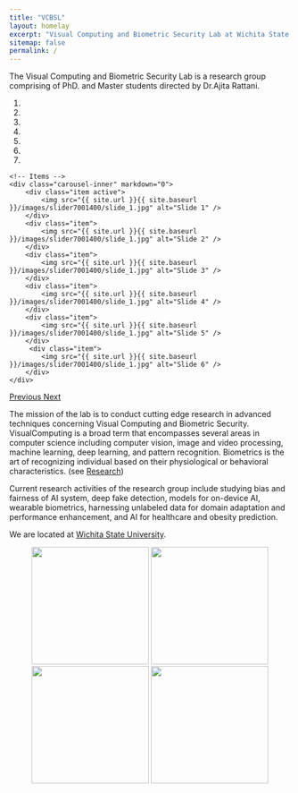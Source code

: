 ```yaml
---
title: "VCBSL"
layout: homelay
excerpt: "Visual Computing and Biometric Security Lab at Wichita State University"
sitemap: false
permalink: /
---
```


The Visual Computing and Biometric Security Lab is a research group comprising of PhD. and Master students directed by Dr.Ajita Rattani. 

<div markdown="0" id="carousel" class="carousel slide" data-ride="carousel" data-interval="4000" data-pause="hover" >
    <!-- Menu -->
    <ol class="carousel-indicators">
        <li data-target="#carousel" data-slide-to="0" class="active"></li>
        <li data-target="#carousel" data-slide-to="1"></li>
        <li data-target="#carousel" data-slide-to="2"></li>
        <li data-target="#carousel" data-slide-to="3"></li>
        <li data-target="#carousel" data-slide-to="4"></li>
        <li data-target="#carousel" data-slide-to="5"></li>
        <li data-target="#carousel" data-slide-to="6"></li>
    </ol>

    <!-- Items -->
    <div class="carousel-inner" markdown="0">
        <div class="item active">
            <img src="{{ site.url }}{{ site.baseurl }}/images/slider7001400/slide_1.jpg" alt="Slide 1" />
        </div>
        <div class="item">
            <img src="{{ site.url }}{{ site.baseurl }}/images/slider7001400/slide_1.jpg" alt="Slide 2" />
        </div>
        <div class="item">
            <img src="{{ site.url }}{{ site.baseurl }}/images/slider7001400/slide_1.jpg" alt="Slide 3" />
        </div>
        <div class="item">
            <img src="{{ site.url }}{{ site.baseurl }}/images/slider7001400/slide_1.jpg" alt="Slide 4" />
        </div>
        <div class="item">
            <img src="{{ site.url }}{{ site.baseurl }}/images/slider7001400/slide_1.jpg" alt="Slide 5" />
        </div>       
         <div class="item">
            <img src="{{ site.url }}{{ site.baseurl }}/images/slider7001400/slide_1.jpg" alt="Slide 6" />
        </div>
    </div>
  <a class="left carousel-control" href="#carousel" role="button" data-slide="prev">
    <span class="glyphicon glyphicon-chevron-left" aria-hidden="true"></span>
    <span class="sr-only">Previous</span>
  </a>
  <a class="right carousel-control" href="#carousel" role="button" data-slide="next">
    <span class="glyphicon glyphicon-chevron-right" aria-hidden="true"></span>
    <span class="sr-only">Next</span>
  </a>
</div>


The mission of the lab is to conduct cutting edge research in advanced techniques concerning Visual Computing and Biometric Security. VisualComputing   is   a   broad   term   that   encompasses   several   areas   in   computer   science   including computer   vision,   image   and   video   processing,   machine   learning,   deep   learning,   and   pattern recognition.  Biometrics   is   the   art   of   recognizing   individual   based   on   their   physiological   or behavioral characteristics. (see [Research](research))

Current research activities of the research group include studying bias and fairness of AI system,
deep fake detection, models for on-device AI, wearable biometrics, harnessing unlabeled data for
domain adaptation and performance enhancement, and AI for healthcare and obesity prediction.


We are located at [Wichita State University](https://www.wichita.edu/).

<!-- We are grateful for funding from Leiden University, [NWO](www.nwo.nl) ([Vidi talent scheme](http://www.nwo.nl/en/research-and-results/programmes/Talent+Scheme) and the [Frontiers in Nanoscience program](https://www.universiteitleiden.nl/en/research/research-projects/science/frontiers-of-nanoscience-nanofront)), and from an [ERC starting grant](https://erc.europa.eu/funding/starting-grants). -->

<figure class="fourth">
  <img src="{{ site.url }}{{ site.baseurl }}/images/logopic/logo.jpg" style="width: 210px">
  <img src="{{ site.url }}{{ site.baseurl }}/images/logopic/logo.jpg" style="width: 210px">
  <img src="{{ site.url }}{{ site.baseurl }}/images/logopic/logo.jpg" style="width: 210px">
  <img src="{{ site.url }}{{ site.baseurl }}/images/logopic/logo.jpg" style="width: 210px">
</figure>
